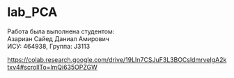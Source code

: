 # lab_PCA

Работа была выполнена студентом: \
Азариан Сайед Даниал Амирович \
ИСУ: 464938, Группа: J3113 

https://colab.research.google.com/drive/19LIn7CSJuF3L3BOCsldmrveIgA2ktxv4#scrollTo=lmQi635OPZGW
